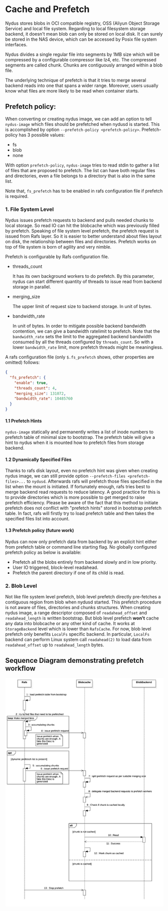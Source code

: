 # Cache and Prefetch

Nydus stores blobs in OCI compatible registry, OSS (Aliyun Object Storage Service) and local file system. Regarding to local filesystem storage backend, it doesn't mean blob can only be stored on local disk. It can surely be stored in the NAS device, which can be accessed by Posix file system interfaces.

Nydus divides a single regular file into segments by 1MB size which will be compressed by a configurable compressor like lz4, etc. The compressed segments are called chunk. Chunks are contiguously arranged within a blob file.

The underlying technique of prefetch is that it tries to merge several backend reads into one that spans a wider range. Moreover, users usually know what files are more likely to be read when container starts.

## Prefetch policy:

When converting or creating nydus image, we can add an option to tell `nydus-image` which files should be prefetched when nydusd is started. This is accomplished by option `--prefetch-policy <prefetch-policy>`. Prefetch-policy has 3 possible values:

- fs
- blob
- none

With option `prefetch-policy`, `nydus-image` tries to read stdin to gather a list of files that are proposed to prefetch. The list can have both regular files and directories, even a file belongs to a directory that is also in the same list.

Note that, `fs_prefetch` has to be enabled in rafs configuration file if prefetch is required.

### 1. File System Level

Nydus issues prefetch requests to backend and pulls needed chunks to local storage. So read IO can hit the blobcache which was previously filled by prefetch. Speaking of file system level prefetch, the prefetch request is issued from Rafs layer. So it is easier to better understand about files layout on disk, the relationship between files and directories. Prefetch works on top of file system is born of agility and very nimble.

Prefetch is configurable by Rafs configuration file.

- threads_count

  It has its own background workers to do prefetch. By this parameter, nydus can start different quantity of threads to issue read from backend storage in parallel.

- merging_size

  The upper limit of request size to backend storage. In unit of bytes.

- bandwidth_rate

  In unit of bytes.
  In order to mitigate possible backend bandwidth contention, we can give a bandwidth ratelimit to prefetch. Note that the `bandwidth_rate` sets the limit to the aggregated backend bandwidth consumed by all the threads configured by `threads_count`. So with a lower `bandwidth_rate` limit, more prefetch threads might be meaningless.

A rafs configuration file (only `$.fs_prefetch` shows, other properties are omitted) follows:

```json
{
  "fs_prefetch": {
    "enable": true,
    "threads_count": 4,
    "merging_size": 131072,
    "bandwidth_rate": 10485760
  }
}
```

#### 1.1 Prefetch Hints

`nydus-image` statically and permanently writes a list of inode numbers to prefetch table of minimal size to bootstrap. The prefetch table will give a hint to nydus when it is mounted how to prefetch files from storage backend.

#### 1.2 Dynamically Specified Files

Thanks to rafs disk layout, even no prefetch hint was given when creating nydus image, we can still provide option `--prefetch-files <prefetch-files>...` to `nydusd`. Afterwards rafs will prefetch those files specified in the list when the mount is initiated. If fortunately enough, rafs tries best to merge backend read requests to reduce latency. A good practice for this is to provide directories which is more possible to get merged to raise prefetch efficiency.
Please be aware of the fact that this method to initiate prefetch does not conflict with "prefetch hints" stored in bootstrap prefetch table. In fact, rafs will firstly try to load prefetch table and then takes the specified files list into account.

#### 1.3 Prefetch policy (future work)

Nydus can now only prefetch data from backend by an explicit hint either from prefetch table or command line starting flag. No globally configured prefetch policy as below is available:

- Prefetch all the blobs entirely from backend slowly and in low priority.
- User IO triggered, block-level readahead.
- Prefetch the parent directory if one of its child is read.

### 2. Blob Level

Not like file system level prefetch, blob level prefetch directly pre-fetches a contiguous region from blob when nydusd started. This prefetch procedure is not aware of files, directories and chunks structures. When creating nydus image, a range descriptor composed of `readahead_offset` and `readahead_length` is written bootstrap. But blob level prefetch **won't** cache any data into blobcache or any other kind of cache. It works at `StorageBackend` level which is lower than `RafsCache`. For now, blob level prefetch only benefits `LocalFs` specific backend. In particular, `LocalFs` backend can perform Linux system call `readahead(2)` to load data from `readahead_offset` up to `readahead_length` bytes.

## Sequence Diagram demonstrating prefetch workflow

![Container Cold Startup](../misc/prefetch_seq_diagram.jpg)
